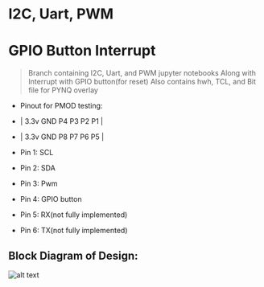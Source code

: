 # I2C, Uart, PWM

# GPIO Button Interrupt

> Branch containing I2C, Uart, and PWM jupyter notebooks
> Along with Interrupt with GPIO button(for reset)
> Also contains hwh, TCL, and Bit file for PYNQ overlay

- Pinout for PMOD testing:
- | 3.3v GND P4 P3 P2 P1 |
- | 3.3v GND P8 P7 P6 P5 |

- Pin 1: SCL
- Pin 2: SDA
- Pin 3: Pwm
- Pin 4: GPIO button
- Pin 5: RX(not fully implemented)
- Pin 6: TX(not fully implemented)

## Block Diagram of Design:

![alt text](https://github.com/AVHBAC/main/tree/I2C-Pynq/BlockDesign.png)
